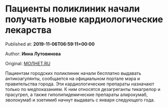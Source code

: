 
# Пациенты поликлиник начали получать новые кардиологические лекарства

Published at: **2019-11-06T06:59:11+00:00**

Author: **Инна Лутовинова**

Original: [МОЛНЕТ.RU](https://www.molnet.ru/mos/ru/health_and_social/o_717511)

Пациентам городских поликлиник начали бесплатно выдавать антикоагулянты, сообщается на официальном портале мэра и правительства города. Эти кардиологические препараты назначают только по медпоказаниям.
К ним относятся дезагреганты тикагрелор и прасугрел, а также гиполипидемические препараты алирокумаб, эволокумаб и эзетимиб начнут выдавать с января следующего года.
